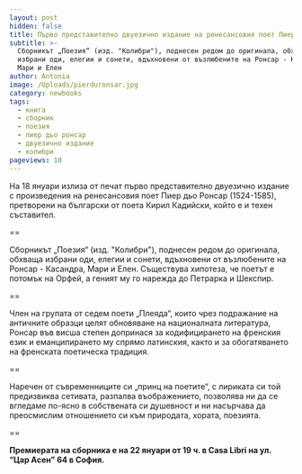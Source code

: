 ```yaml
---
layout: post
hidden: false
title: Първо представително двуезично издание на ренесансовия поет Пиер дьо Ронсар
subtitle: >-
  Сборникът „Поезия“ (изд. "Колибри"), поднесен редом до оригинала, обхваща
  избрани оди, елегии и сонети, вдъхновени от възлюбените на Ронсар - Касандра,
  Мари и Елен
author: Antonia
image: /Uploads/pierduronsar.jpg
category: newbooks
tags:
  - книга
  - сборник
  - поезия
  - пиер дьо ронсар
  - двуезично издание
  - колибри
pageviews: 10
---
```

На 18 януари излиза от печат първо представително двуезично издание с произведения на ренесансовия поет Пиер дьо Ронсар (1524-1585), претворени на български от поета Кирил Кадийски, който е и техен съставител. 

\==

Сборникът „Поезия“ (изд. "Колибри"), поднесен редом до оригинала, обхваща избрани оди, елегии и сонети, вдъхновени от възлюбените на Ронсар - Касандра, Мари и Елен. Съществува хипотеза, че поетът е потомък на Орфей, а геният му го нарежда до Петрарка и Шекспир. 

\==

Член на групата от седем поети „Плеяда“, които чрез подражание на античните образци целят обновяване на националната литература, Ронсар във висша степен допринася за кодифицирането на френския език и еманципирането му спрямо латинския, както и за обогатяването на френската поетическа традиция. 

\==

Наречен от съвременниците си „принц на поетите“, с лириката си той предизвиква сетивата, разпалва въображението, позволява ни да се вгледаме по-ясно в собствената си душевност и ни насърчава да преосмислим отношението си към природата, хората, поезията.

\==

**Премиерата на сборника е на 22 януари от 19 ч. в Casa Libri на ул. “Цар Асен” 64 в София.**
